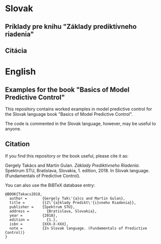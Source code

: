 # Slovak
## Príklady pre knihu "Základy prediktívneho riadenia"

## Citácia

# English
## Examples for the book "Basics of Model Predictive Control"

This repository contains worked examples in model predictive control for the Slovak language book "Basics of Model Predictive Control".

The code is commented in the Slovak language, however, may be useful to anyone.

## Citation

If you find this repository or the book useful, please cite it as:

Gergely Takács and Martin Gulan. _Základy Prediktívneho Riadenia_. Spektrum STU, Bratislava,
Slovakia, 1. edition, 2018. In Slovak language. (Fundamentals of Predictive Control).

You can also use the BiBTeX database entry:
```
@BOOK{Takacs2018,
  author =       {Gergely Tak\'{a}cs and Martin Gulan},
  title =        {{Z\'{a}klady Predikt\'{i}vneho Riadenia}},
  publisher =    {Spektrum STU},
  address = 	   {Bratislava, Slovakia},
  year =         {2018},
  edition =		   {1.},
  isbn =         {XXX-X-XXX},
  note =         {In Slovak language. (Fundamentals of Predictive Control)}
}
```
